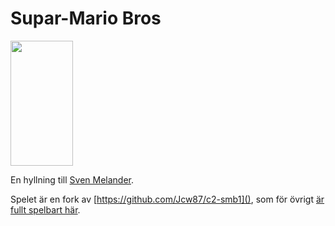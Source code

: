 # Supar-Mario Bros

<img src="https://raw.githubusercontent.com/koddas/supar-mario-bros/master/Animations/BigMario/Standing/000.png" width="100" height="200">

En hyllning till [Sven Melander](https://sv.wikipedia.org/wiki/Sven_Melander).

Spelet är en fork av [https://github.com/Jcw87/c2-smb1](), som för övrigt [är fullt spelbart här](https://jcw87.github.io/c2-smb1/).
